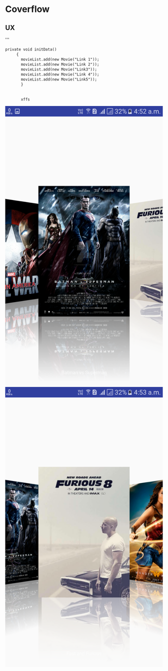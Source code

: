 # Coverflow

## UX



'''
           
    private void initData()
         {
           movieList.add(new Movie("Link 1"));
           movieList.add(new Movie("Link 2"));
           movieList.add(new Movie("Link3"));
           movieList.add(new Movie("Link 4"));
           movieList.add(new Movie("Link5"));
           }
           
           
           xffs
           
           
           
 <img src = "https://github.com/bipuldevashish/Coverflow/blob/master/coverflow.png">
 <img src = "https://github.com/bipuldevashish/Coverflow/blob/master/coverflow2.png">
         
        
                      
                      
                      
                      
            
           
            
            
